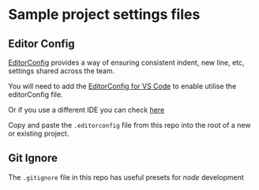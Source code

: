 # Sample project settings files

## Editor Config

[EditorConfig](https://editorconfig.org/) provides a way of ensuring consistent indent, new line, etc, settings shared across the team.

You will need to add the [EditorConfig for VS Code](https://marketplace.visualstudio.com/items?itemName=EditorConfig.EditorConfig) to enable utilise the editorConfig file.

Or if you use a different IDE you can check [here](https://editorconfig.org/#pre-installed)

Copy and paste the `.editorconfig` file from this repo into the root of a new or existing project.

## Git Ignore

The `.gitignore` file in this repo has useful presets for _node_ development
